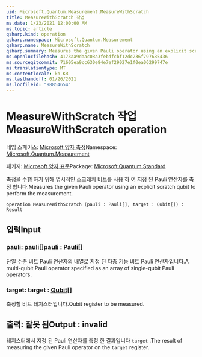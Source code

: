 ```yaml
---
uid: Microsoft.Quantum.Measurement.MeasureWithScratch
title: MeasureWithScratch 작업
ms.date: 1/23/2021 12:00:00 AM
ms.topic: article
qsharp.kind: operation
qsharp.namespace: Microsoft.Quantum.Measurement
qsharp.name: MeasureWithScratch
qsharp.summary: Measures the given Pauli operator using an explicit scratch qubit to perform the measurement.
ms.openlocfilehash: 4173aa9daac08a3febdfcbf12dc236f797685436
ms.sourcegitcommit: 71605ea9cc630e84e7ef29027e1f0ea06299747e
ms.translationtype: MT
ms.contentlocale: ko-KR
ms.lasthandoff: 01/26/2021
ms.locfileid: "98854654"
---
```

# <a name="measurewithscratch-operation"></a><span data-ttu-id="51036-102">MeasureWithScratch 작업</span><span class="sxs-lookup"><span data-stu-id="51036-102">MeasureWithScratch operation</span></span>

<span data-ttu-id="51036-103">네임 스페이스: [Microsoft 양자 측정](xref:Microsoft.Quantum.Measurement)</span><span class="sxs-lookup"><span data-stu-id="51036-103">Namespace: [Microsoft.Quantum.Measurement](xref:Microsoft.Quantum.Measurement)</span></span>

<span data-ttu-id="51036-104">패키지: [Microsoft 양자 표준](https://nuget.org/packages/Microsoft.Quantum.Standard)</span><span class="sxs-lookup"><span data-stu-id="51036-104">Package: [Microsoft.Quantum.Standard](https://nuget.org/packages/Microsoft.Quantum.Standard)</span></span>


<span data-ttu-id="51036-105">측정을 수행 하기 위해 명시적인 스크래치 비트를 사용 하 여 지정 된 Pauli 연산자를 측정 합니다.</span><span class="sxs-lookup"><span data-stu-id="51036-105">Measures the given Pauli operator using an explicit scratch qubit to perform the measurement.</span></span>

```qsharp
operation MeasureWithScratch (pauli : Pauli[], target : Qubit[]) : Result
```


## <a name="input"></a><span data-ttu-id="51036-106">입력</span><span class="sxs-lookup"><span data-stu-id="51036-106">Input</span></span>

### <a name="pauli--pauli"></a><span data-ttu-id="51036-107">pauli: [pauli](xref:microsoft.quantum.lang-ref.pauli)[]</span><span class="sxs-lookup"><span data-stu-id="51036-107">pauli : [Pauli](xref:microsoft.quantum.lang-ref.pauli)[]</span></span>

<span data-ttu-id="51036-108">단일 수준 비트 Pauli 연산자의 배열로 지정 된 다중 기능 비트 Pauli 연산자입니다.</span><span class="sxs-lookup"><span data-stu-id="51036-108">A multi-qubit Pauli operator specified as an array of single-qubit Pauli operators.</span></span>


### <a name="target--qubit"></a><span data-ttu-id="51036-109">target: [](xref:microsoft.quantum.lang-ref.qubit)</span><span class="sxs-lookup"><span data-stu-id="51036-109">target : [Qubit](xref:microsoft.quantum.lang-ref.qubit)[]</span></span>

<span data-ttu-id="51036-110">측정할 비트 레지스터입니다.</span><span class="sxs-lookup"><span data-stu-id="51036-110">Qubit register to be measured.</span></span>



## <a name="output--__invalidresult__"></a><span data-ttu-id="51036-111">출력: __잘못 <Result> 됨__</span><span class="sxs-lookup"><span data-stu-id="51036-111">Output : __invalid<Result>__</span></span>

<span data-ttu-id="51036-112">레지스터에서 지정 된 Pauli 연산자를 측정 한 결과입니다 `target` .</span><span class="sxs-lookup"><span data-stu-id="51036-112">The result of measuring the given Pauli operator on the `target` register.</span></span>